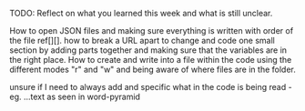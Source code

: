 TODO: Reflect on what you learned this week and what is still unclear.

How to open JSON files and making sure everything is written with order of the file ref[][].
how to break a URL apart to change and code one small section by adding parts together and making sure that the variables are in the right place.
How to create and write into a file within the code using the different modes "r" and "w" and being aware of where files are in the folder.

unsure if I need to always add and specific what in the code is being read - eg. ...text as seen in word-pyramid
